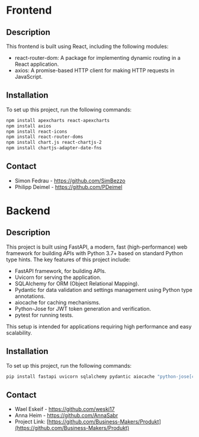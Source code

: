 # Frontend

## Description
This frontend is built using React, including the following modules:

* react-router-dom: A package for implementing dynamic routing in a React application.
* axios: A promise-based HTTP client for making HTTP requests in JavaScript.

## Installation
To set up this project, run the following commands:
```bash
npm install apexcharts react-apexcharts
npm install axios
npm install react-icons
npm install react-router-doms
npm install chart.js react-chartjs-2
npm install chartjs-adapter-date-fns
```

## Contact

- Simon Fedrau - https://github.com/SimBezzo
- Philipp Deimel - https://github.com/PDeimel

# Backend

## Description
This project is built using FastAPI, a modern, fast (high-performance) web framework for building APIs with Python 3.7+ based on standard Python type hints. The key features of this project include:

* FastAPI framework, for building APIs.
* Uvicorn for serving the application.
* SQLAlchemy for ORM (Object Relational Mapping).
* Pydantic for data validation and settings management using Python type annotations.
* aiocache for caching mechanisms.
* Python-Jose for JWT token generation and verification.
* pytest for running tests.


This setup is intended for applications requiring high performance and easy scalability.

## Installation
To set up this project, run the following commands:

```bash
pip install fastapi uvicorn sqlalchemy pydantic aiocache "python-jose[cryptography]" pytest aiocache
```

## Contact
- Wael Eskeif - https://github.com/weski17
- Anna Heim - https://github.com/AnnaSabr
- Project Link: [https://github.com/Business-Makers/Produkt](https://github.com/Business-Makers/Produkt)
